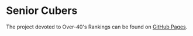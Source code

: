 # Senior Cubers

The project devoted to Over-40's Rankings can be found on [GitHub Pages](https://logiqx.github.io/wca-ipy/).

